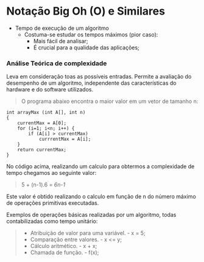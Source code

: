 # Notação Big Oh (O) e Similares #

- Tempo de execução de um algoritmo
    - Costuma-se estudar os tempos máximos (pior caso):
        - Mais fácil de analisar;
        - É crucial para a qualidade das aplicações;

### Análise Teórica de complexidade ###

Leva em consideração toas as possíveis entradas. Permite a avaliação do desempenho de um algoritmo, independente das características do hardware e do software utilizados.

> O programa abaixo encontra o maior valor em um vetor de tamanho n:
``` 
int arrayMax (int A[], int n)
{
    currentMax = A[0];
    for (i=1; i<n; i++) {
        if (A[i] > currentMax)
            currrentMax = A[i];
    }
    return currentMax;
}
``` 
No código acima, realizando um calculo para obtermos a complexidade de tempo chegamos ao seguinte valor:
> 5 + (n-1).6 = *6n-1*

Este valor é obtido realizando o calculo em função de n do número máximo de operações primitivas executadas.

Exemplos de operações básicas realizadas por um algoritmo, todas contabilizadas como tempo unitário:
> - Atribuição de valor para uma variável.
    - x = 5;
> - Comparação entre valores.
    - x <= y;
> - Cálculo aritmético.
    - x + x;
> - Chamada de função.
    - f(x);

